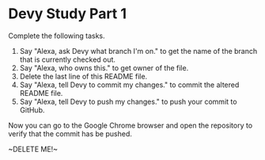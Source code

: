 # Devy Study Part 1

Complete the following tasks.
  1. Say "Alexa, ask Devy what branch I'm on." to get the name of the branch that is currently checked out.
  2. Say "Alexa, who owns this." to get owner of the file.
  3. Delete the last line of this README file.
  4. Say "Alexa, tell Devy to commit my changes." to commit the altered README file.
  5. Say "Alexa, tell Devy to push my changes." to push your commit to GitHub.

Now you can go to the Google Chrome browser and open the repository to verify that the commit has be pushed.




~DELETE ME!~
